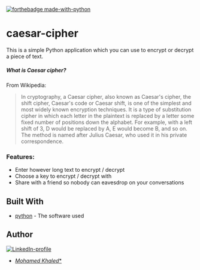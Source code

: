 [![forthebadge made-with-python](http://ForTheBadge.com/images/badges/made-with-python.svg)](https://www.python.org/)
# caesar-cipher
This is a simple Python application which you can use to encrypt or decrypt a piece of text. 
##### What is Caesar cipher?

From Wikipedia:

> In cryptography, a Caesar cipher, also known as Caesar's cipher, the shift cipher, Caesar's code or Caesar shift, is one of the simplest and most widely known encryption techniques. It is a type of substitution cipher in which each letter in the plaintext is replaced by a letter some fixed number of positions down the alphabet. For example, with a left shift of 3, D would be replaced by A, E would become B, and so on. The method is named after Julius Caesar, who used it in his private correspondence.


### Features:

* Enter however long text to encrypt / decrypt
* Choose a key to encrypt / decrypt with
* Share with a friend so nobody can eavesdrop on your conversations
## Built With

* [python](https://www.python.org/) - The software used

## Author
[![LinkedIn-profile](https://img.shields.io/badge/LinkedIn-Profile-teal.svg)](https://www.linkedin.com/in/mohamed-khaled-205a21211/)

* [*Mohamed Khaled**](https://github.com/mohamedKhaledBio) 

